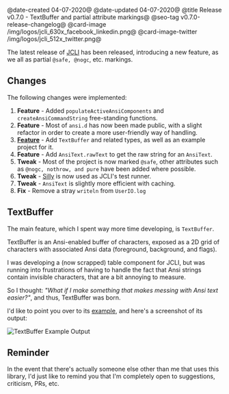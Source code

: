 @date-created 04-07-2020@
@date-updated 04-07-2020@
@title Release v0.7.0 - TextBuffer and partial attribute markings@
@seo-tag v0.7.0-release-changelog@
@card-image /img/logos/jcli_630x_facebook_linkedin.png@
@card-image-twitter /img/logos/jcli_512x_twitter.png@

The latest release of [JCLI](https://code.dlang.org/packages/jcli) has been released, introducing a new feature, as we all as
partial `@safe, @nogc`, etc. markings.

## Changes

The following changes were implemented:

1. **Feature** - Added `populateActiveAnsiComponents` and `createAnsiCommandString` free-standing functions.
2. **Feature** - Most of `ansi.d` has now been made public, with a slight refactor in order to create a more user-friendly way of handling.
3. **[Feature](#textbuffer)** - Add `TextBuffer` and related types, as well as an example project for it.
4. **Feature** - Add `AnsiText.rawText` to get the raw string for an `AnsiText`.
5. **Tweak** - Most of the project is now marked `@safe`, other attributes such as `@nogc, nothrow, and pure` have been added where possible.
6. **Tweak** - [Silly](https://code.dlang.org/packages/silly) is now used as JCLI's test runner.
7. **Tweak** - `AnsiText` is slightly more efficient with caching.
8. **Fix** - Remove a stray `writeln` from `UserIO.log`

## TextBuffer

The main feature, which I spent way more time developing, is `TextBuffer`.

TextBuffer is an Ansi-enabled buffer of characters, exposed as a 2D grid of characters with associated Ansi data (foreground, background, and flags).

I was developing a (now scrapped) table component for JCLI, but was running into frustrations of having to handle the fact that Ansi strings contain
invisible characters, that are a bit annoying to measure.

So I thought: *"What if I make something that makes messing with Ansi text easier?"*, and thus, TextBuffer was born.

I'd like to point you over to its [example](https://github.com/BradleyChatha/jcli/tree/master/examples/07-text-buffer-table), 
and here's a screenshot of its output:

![TextBuffer Example Output](/img/blogs/jcli/v070_textbuffer_example.webp)

## Reminder

In the event that there's actually someone else other than me that uses this library, I'd just like to remind you that I'm completely
open to suggestions, criticism, PRs, etc.
